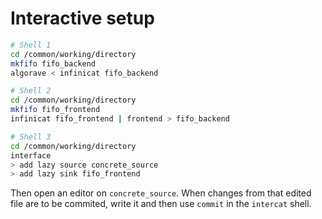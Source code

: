 # Interactive setup

```sh
# Shell 1
cd /common/working/directory
mkfifo fifo_backend
algorave < infinicat fifo_backend
```

```sh
# Shell 2
cd /common/working/directory
mkfifo fifo_frontend
infinicat fifo_frontend | frontend > fifo_backend
```

```sh
# Shell 3
cd /common/working/directory
interface
> add lazy source concrete_source
> add lazy sink fifo_frontend
```

Then open an editor on `concrete_source`.
When changes from that edited file are to be commited, write it and then
use `commit` in the `intercat` shell.
